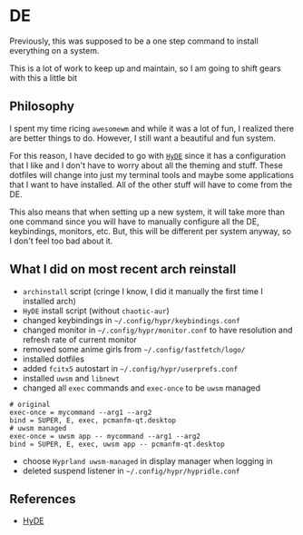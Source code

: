 # DE
Previously, this was supposed to be a one step command to install everything on a system.

This is a lot of work to keep up and maintain, so I am going to shift gears with this a little bit

## Philosophy
I spent my time ricing `awesomewm` and while it was a lot of fun,
I realized there are better things to do. However, I still want a beautiful and
fun system.

For this reason, I have decided to go with [`HyDE`](https://github.com/HyDE-Project/HyDE) since it has a configuration
that I like and I don't have to worry about all the theming and stuff. These
dotfiles will change into just my terminal tools and maybe some applications
that I want to have installed. All of the other stuff will have to come from
the DE.

This also means that when setting up a new system, it will take more than one
command since you will have to manually configure all the DE, keybindings,
monitors, etc. But, this will be different per system anyway, so I don't feel
too bad about it.

## What I did on most recent arch reinstall
- `archinstall` script (cringe I know, I did it manually the first time I installed arch)
- `HyDE` install script (without `chaotic-aur`)
- changed keybindings in `~/.config/hypr/keybindings.conf`
- changed monitor in `~/.config/hypr/monitor.conf` to have resolution and refresh rate of current monitor
- removed some anime girls from `~/.config/fastfetch/logo/`
- installed dotfiles
- added `fcitx5` autostart in `~/.config/hypr/userprefs.conf`
- installed `uwsm` and `libnewt`
- changed all `exec` commands and `exec-once` to be `uwsm` managed
```hyprlang
# original
exec-once = mycommand --arg1 --arg2
bind = SUPER, E, exec, pcmanfm-qt.desktop
# uwsm managed
exec-once = uwsm app -- mycommand --arg1 --arg2
bind = SUPER, E, exec, uwsm app -- pcmanfm-qt.desktop
```
- choose `Hyprland uwsm-managed` in display manager when logging in
- deleted suspend listener in `~/.config/hypr/hypridle.conf`

## References
- [HyDE](https://github.com/HyDE-Project/HyDE)
